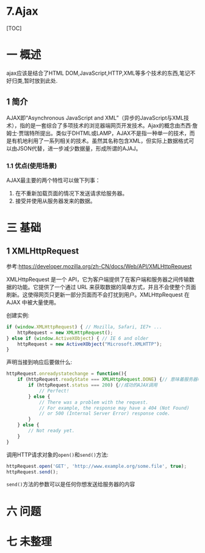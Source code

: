 # 7.Ajax
[TOC]
# 一 概述
ajax应该是结合了HTML DOM,JavaScript,HTTP,XML等多个技术的东西,笔记不好归类,暂时放到此处.

## 1 简介
AJAX即“Asynchronous JavaScript and XML”（异步的JavaScript与XML技术），指的是一套综合了多项技术的浏览器端网页开发技术。Ajax的概念由杰西·詹姆士·贾瑞特所提出。类似于DHTML或LAMP，AJAX不是指一种单一的技术，而是有机地利用了一系列相关的技术。虽然其名称包含XML，但实际上数据格式可以由JSON代替，进一步减少数据量，形成所谓的AJAJ。

### 1.1 优点(使用场景)
AJAX最主要的两个特性可以做下列事：
1. 在不重新加载页面的情况下发送请求给服务器。
2. 接受并使用从服务器发来的数据。

# 三 基础
## 1 XMLHttpRequest
参考:https://developer.mozilla.org/zh-CN/docs/Web/API/XMLHttpRequest

XMLHttpRequest 是一个 API，它为客户端提供了在客户端和服务器之间传输数据的功能。它提供了一个通过 URL 来获取数据的简单方式，并且不会使整个页面刷新。这使得网页只更新一部分页面而不会打扰到用户。XMLHttpRequest 在 AJAX 中被大量使用。

创建实例:
```JavaScript
if (window.XMLHttpRequest) { // Mozilla, Safari, IE7+ ...
    httpRequest = new XMLHttpRequest();
} else if (window.ActiveXObject) { // IE 6 and older
    httpRequest = new ActiveXObject("Microsoft.XMLHTTP");
}
```

声明当接到响应后要做什么:
```JavaScript
httpRequest.onreadystatechange = function(){
    if (httpRequest.readyState === XMLHttpRequest.DONE) {// 意味着服务器响应收到了并且是没问题的
        if (httpRequest.status === 200) {//成功的AJAX调用
            // Perfect!
        } else {
            // There was a problem with the request.
            // For example, the response may have a 404 (Not Found)
            // or 500 (Internal Server Error) response code.
        }
    } else {
        // Not ready yet.
    }
}
```

调用HTTP请求对象的`open()`和`send()`方法:
```JavaScript
httpRequest.open('GET', 'http://www.example.org/some.file', true);
httpRequest.send();
```
`send()`方法的参数可以是任何你想发送给服务器的内容




# 六 问题
# 七 未整理